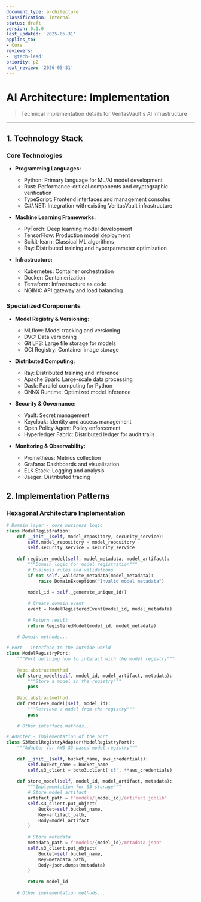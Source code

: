 ```yaml
---
document_type: architecture
classification: internal
status: draft
version: 0.1.0
last_updated: '2025-05-31'
applies_to:
- Core
reviewers:
- '@tech-lead'
priority: p2
next_review: '2026-05-31'
---
```


# AI Architecture: Implementation

> Technical implementation details for VeritasVault's AI infrastructure

---

## 1. Technology Stack

### Core Technologies

* **Programming Languages:**
  * Python: Primary language for ML/AI model development
  * Rust: Performance-critical components and cryptographic verification
  * TypeScript: Frontend interfaces and management consoles
  * C#/.NET: Integration with existing VeritasVault infrastructure

* **Machine Learning Frameworks:**
  * PyTorch: Deep learning model development
  * TensorFlow: Production model deployment
  * Scikit-learn: Classical ML algorithms
  * Ray: Distributed training and hyperparameter optimization

* **Infrastructure:**
  * Kubernetes: Container orchestration
  * Docker: Containerization
  * Terraform: Infrastructure as code
  * NGINX: API gateway and load balancing

### Specialized Components

* **Model Registry & Versioning:**
  * MLflow: Model tracking and versioning
  * DVC: Data versioning
  * Git LFS: Large file storage for models
  * OCI Registry: Container image storage

* **Distributed Computing:**
  * Ray: Distributed training and inference
  * Apache Spark: Large-scale data processing
  * Dask: Parallel computing for Python
  * ONNX Runtime: Optimized model inference

* **Security & Governance:**
  * Vault: Secret management
  * Keycloak: Identity and access management
  * Open Policy Agent: Policy enforcement
  * Hyperledger Fabric: Distributed ledger for audit trails

* **Monitoring & Observability:**
  * Prometheus: Metrics collection
  * Grafana: Dashboards and visualization
  * ELK Stack: Logging and analysis
  * Jaeger: Distributed tracing

## 2. Implementation Patterns

### Hexagonal Architecture Implementation

```python
# Domain layer - core business logic
class ModelRegistration:
    def __init__(self, model_repository, security_service):
        self.model_repository = model_repository
        self.security_service = security_service
    
    def register_model(self, model_metadata, model_artifact):
        """Domain logic for model registration"""
        # Business rules and validations
        if not self._validate_metadata(model_metadata):
            raise DomainException("Invalid model metadata")
            
        model_id = self._generate_unique_id()
        
        # Create domain event
        event = ModelRegisteredEvent(model_id, model_metadata)
        
        # Return result
        return RegisteredModel(model_id, model_metadata)
    
    # Domain methods...

# Port - interface to the outside world
class ModelRegistryPort:
    """Port defining how to interact with the model registry"""
    
    @abc.abstractmethod
    def store_model(self, model_id, model_artifact, metadata):
        """Store a model in the registry"""
        pass
        
    @abc.abstractmethod
    def retrieve_model(self, model_id):
        """Retrieve a model from the registry"""
        pass
        
    # Other interface methods...

# Adapter - implementation of the port
class S3ModelRegistryAdapter(ModelRegistryPort):
    """Adapter for AWS S3-based model registry"""
    
    def __init__(self, bucket_name, aws_credentials):
        self.bucket_name = bucket_name
        self.s3_client = boto3.client('s3', **aws_credentials)
    
    def store_model(self, model_id, model_artifact, metadata):
        """Implementation for S3 storage"""
        # Store model artifact
        artifact_path = f"models/{model_id}/artifact.joblib"
        self.s3_client.put_object(
            Bucket=self.bucket_name,
            Key=artifact_path,
            Body=model_artifact
        )
        
        # Store metadata
        metadata_path = f"models/{model_id}/metadata.json"
        self.s3_client.put_object(
            Bucket=self.bucket_name,
            Key=metadata_path,
            Body=json.dumps(metadata)
        )
        
        return model_id
    
    # Other implementation methods...